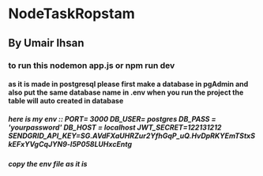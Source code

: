 # NodeTaskRopstam 

## By Umair Ihsan

### to run this nodemon app.js or npm run dev

#### as it is made in postgresql please first make a database in pgAdmin and also put the same database name in .env  when you run the project the table will auto created in database

##### here is my env ::  PORT= 3000   DB_USER= postgres DB_PASS = 'yourpassword'  DB_HOST = localhost  JWT_SECRET=122131212  SENDGRID_API_KEY=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

##### copy the env file as it is 







